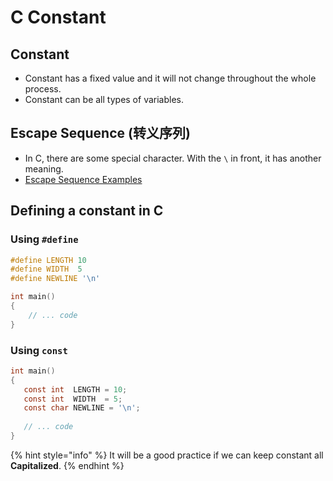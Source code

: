 # C Constant

## Constant

* Constant has a fixed value and it will not change throughout the whole process.
* Constant can be all types of variables.

## Escape Sequence \(转义序列\)

* In C, there are some special character. With the `\` in front, it has another meaning.
* [Escape Sequence Examples](../basic-c/escape-sequence-examples.md)

## Defining a constant in C

### Using `#define`

```c
#define LENGTH 10   
#define WIDTH  5
#define NEWLINE '\n'

int main()
{
    // ... code
}
```

### Using `const` 

```c
int main()
{
   const int  LENGTH = 10;
   const int  WIDTH  = 5;
   const char NEWLINE = '\n';
   
   // ... code
}
```

{% hint style="info" %}
It will be a good practice if we can keep constant all **Capitalized**. 
{% endhint %}



